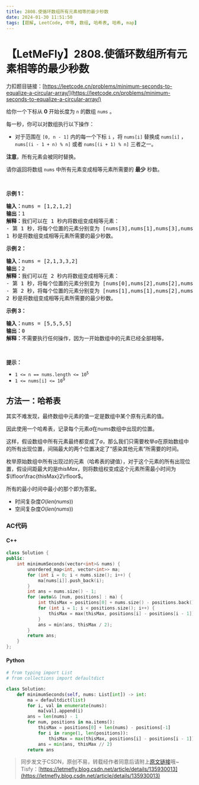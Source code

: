 ```yaml
---
title: 2808.使循环数组所有元素相等的最少秒数
date: 2024-01-30 11:51:50
tags: [题解, LeetCode, 中等, 数组, 哈希表, 哈希, map]
---
```


# 【LetMeFly】2808.使循环数组所有元素相等的最少秒数

力扣题目链接：[https://leetcode.cn/problems/minimum-seconds-to-equalize-a-circular-array/](https://leetcode.cn/problems/minimum-seconds-to-equalize-a-circular-array/)

<p>给你一个下标从 <strong>0</strong>&nbsp;开始长度为 <code>n</code>&nbsp;的数组&nbsp;<code>nums</code>&nbsp;。</p>

<p>每一秒，你可以对数组执行以下操作：</p>

<ul>
	<li>对于范围在&nbsp;<code>[0, n - 1]</code>&nbsp;内的每一个下标&nbsp;<code>i</code>&nbsp;，将&nbsp;<code>nums[i]</code> 替换成&nbsp;<code>nums[i]</code>&nbsp;，<code>nums[(i - 1 + n) % n]</code>&nbsp;或者&nbsp;<code>nums[(i + 1) % n]</code>&nbsp;三者之一。</li>
</ul>

<p><strong>注意</strong>，所有元素会被同时替换。</p>

<p>请你返回将数组 <code>nums</code>&nbsp;中所有元素变成相等元素所需要的 <strong>最少</strong>&nbsp;秒数。</p>

<p>&nbsp;</p>

<p><strong>示例 1：</strong></p>

<pre><b>输入：</b>nums = [1,2,1,2]
<b>输出：</b>1
<b>解释：</b>我们可以在 1 秒内将数组变成相等元素：
- 第 1 秒，将每个位置的元素分别变为 [nums[3],nums[1],nums[3],nums[3]] 。变化后，nums = [2,2,2,2] 。
1 秒是将数组变成相等元素所需要的最少秒数。
</pre>

<p><strong>示例 2：</strong></p>

<pre><b>输入：</b>nums = [2,1,3,3,2]
<b>输出：</b>2
<b>解释：</b>我们可以在 2 秒内将数组变成相等元素：
- 第 1 秒，将每个位置的元素分别变为 [nums[0],nums[2],nums[2],nums[2],nums[3]] 。变化后，nums = [2,3,3,3,3] 。
- 第 2 秒，将每个位置的元素分别变为 [nums[1],nums[1],nums[2],nums[3],nums[4]] 。变化后，nums = [3,3,3,3,3] 。
2 秒是将数组变成相等元素所需要的最少秒数。
</pre>

<p><strong>示例 3：</strong></p>

<pre><b>输入：</b>nums = [5,5,5,5]
<b>输出：</b>0
<b>解释：</b>不需要执行任何操作，因为一开始数组中的元素已经全部相等。
</pre>

<p>&nbsp;</p>

<p><strong>提示：</strong></p>

<ul>
	<li><code>1 &lt;= n == nums.length &lt;= 10<sup>5</sup></code></li>
	<li><code>1 &lt;= nums[i] &lt;= 10<sup>9</sup></code></li>
</ul>


    
## 方法一：哈希表

其实不难发现，最终数组中元素的值一定是数组中某个原有元素的值。

因此使用一个哈希表，记录每个元素$a$在nums数组中出现的位置。

这样，假设数组中所有元素最终都变成了$a$，那么我们只需要枚举$a$在原始数组中的所有出现位置，间隔最大的两个位置决定了“感染其他元素”所需要的时间。

枚举原始数组中所有出现过的元素（哈希表的键值），对于这个元素的所有出现位置，假设间距最大的是$thisMax$，则将数组权变成这个元素所需最小时间为$\lfloor\frac{thisMax}2\rfloor$。

所有的最小时间中最小的那个即为答案。

+ 时间复杂度$O(len(nums))$
+ 空间复杂度$O(len(nums))$

### AC代码

#### C++

```cpp
class Solution {
public:
    int minimumSeconds(vector<int>& nums) {
        unordered_map<int, vector<int>> ma;
        for (int i = 0; i < nums.size(); i++) {
            ma[nums[i]].push_back(i);
        }
        int ans = nums.size() - 1;
        for (auto&& [num, positions] : ma) {
            int thisMax = positions[0] + nums.size() - positions.back();
            for (int i = 1; i < positions.size(); i++) {
                thisMax = max(thisMax, positions[i] - positions[i - 1]);
            }
            ans = min(ans, thisMax / 2);
        }
        return ans;
    }
};
```

#### Python

```python
# from typing import List
# from collections import defaultdict

class Solution:
    def minimumSeconds(self, nums: List[int]) -> int:
        ma = defaultdict(list)
        for i, val in enumerate(nums):
            ma[val].append(i)
        ans = len(nums) - 1
        for num, positions in ma.items():
            thisMax = positions[0] + len(nums) - positions[-1]
            for i in range(1, len(positions)):
                thisMax = max(thisMax, positions[i] - positions[i - 1])
            ans = min(ans, thisMax // 2)
        return ans
```

> 同步发文于CSDN，原创不易，转载经作者同意后请附上[原文链接](https://blog.tisfy.eu.org/2024/01/30/LeetCode%202808.%E4%BD%BF%E5%BE%AA%E7%8E%AF%E6%95%B0%E7%BB%84%E6%89%80%E6%9C%89%E5%85%83%E7%B4%A0%E7%9B%B8%E7%AD%89%E7%9A%84%E6%9C%80%E5%B0%91%E7%A7%92%E6%95%B0/)哦~
> Tisfy：[https://letmefly.blog.csdn.net/article/details/135930013](https://letmefly.blog.csdn.net/article/details/135930013)
